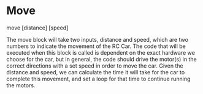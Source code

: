 # Move
move [distance] [speed]

The move block will take two inputs, distance and speed, which are two numbers to indicate the movement of the RC Car.
The code that will be executed when this block is called is dependent on the exact hardware we choose for the car, but in general, the code should drive the motor(s) in the correct directions with a set speed in order to move the car. Given the distance and speed, we can calculate the time it will take for the car to complete this movement, and set a loop for that time to continue running the motors.
